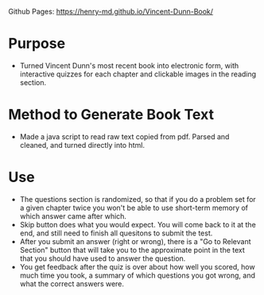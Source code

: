 Github Pages: <a href="https://henry-md.github.io/Vincent-Dunn-Book/">https://henry-md.github.io/Vincent-Dunn-Book/</a>

# Purpose
- Turned Vincent Dunn's most recent book into electronic form, with interactive quizzes for each chapter and clickable images in the reading section.

# Method to Generate Book Text
- Made a java script to read raw text copied from pdf. Parsed and cleaned, and turned directly into html.

# Use
- The questions section is randomized, so that if you do a problem set for a given chapter twice you won't be able to use short-term memory of which answer came after which.
- Skip button does what you would expect. You will come back to it at the end, and still need to finish all quesitons to submit the test.
- After you submit an answer (right or wrong), there is a "Go to Relevant Section" button that will take you to the approximate point in the text that you should have used to answer the question.
- You get feedback after the quiz is over about how well you scored, how much time you took, a summary of which questions you got wrong, and what the correct answers were.
